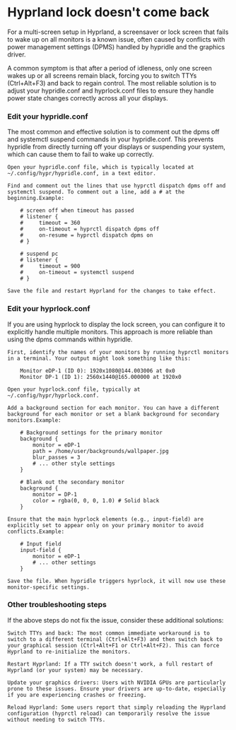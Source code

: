 # Hyprland lock doesn't come back 


For a multi-screen setup in Hyprland, a screensaver or lock screen that fails to wake up on all monitors is a known issue, often caused by conflicts with power management settings (DPMS) handled by
hypridle and the graphics driver. 

A common symptom is that after a period of idleness, only one screen wakes up or all screens remain black, forcing you to switch TTYs (Ctrl+Alt+F3) and back to regain control. The most reliable solution is to adjust your hypridle.conf and hyprlock.conf files to ensure they handle power state changes correctly across all your displays. 

### Edit your hypridle.conf

The most common and effective solution is to comment out the dpms off and systemctl suspend commands in your hypridle.conf. This prevents hypridle from directly turning off your displays or suspending your system, which can cause them to fail to wake up correctly. 

    Open your hypridle.conf file, which is typically located at ~/.config/hypr/hypridle.conf, in a text editor.

    Find and comment out the lines that use hyprctl dispatch dpms off and systemctl suspend. To comment out a line, add a # at the beginning.Example:

```
    # screen off when timeout has passed
    # listener {
    #     timeout = 360
    #     on-timeout = hyprctl dispatch dpms off
    #     on-resume = hyprctl dispatch dpms on
    # }

    # suspend pc
    # listener {
    #     timeout = 900
    #     on-timeout = systemctl suspend
    # }
```

    Save the file and restart Hyprland for the changes to take effect. 

### Edit your hyprlock.conf

If you are using hyprlock to display the lock screen, you can configure it to explicitly handle multiple monitors. This approach is more reliable than using the dpms commands within hypridle. 

    First, identify the names of your monitors by running hyprctl monitors in a terminal. Your output might look something like this:

```
    Monitor eDP-1 (ID 0): 1920x1080@144.003006 at 0x0
    Monitor DP-1 (ID 1): 2560x1440@165.000000 at 1920x0
```

    Open your hyprlock.conf file, typically at ~/.config/hypr/hyprlock.conf.

    Add a background section for each monitor. You can have a different background for each monitor or set a blank background for secondary monitors.Example:

```
    # Background settings for the primary monitor
    background {
        monitor = eDP-1
        path = /home/user/backgrounds/wallpaper.jpg
        blur_passes = 3
        # ... other style settings
    }

    # Blank out the secondary monitor
    background {
        monitor = DP-1
        color = rgba(0, 0, 0, 1.0) # Solid black
    }
```

    Ensure that the main hyprlock elements (e.g., input-field) are explicitly set to appear only on your primary monitor to avoid conflicts.Example:

```
    # Input field
    input-field {
        monitor = eDP-1
        # ... other settings
    }

```
    Save the file. When hypridle triggers hyprlock, it will now use these monitor-specific settings. 

### Other troubleshooting steps
If the above steps do not fix the issue, consider these additional solutions:

    Switch TTYs and back: The most common immediate workaround is to switch to a different terminal (Ctrl+Alt+F3) and then switch back to your graphical session (Ctrl+Alt+F1 or Ctrl+Alt+F2). This can force Hyprland to re-initialize the monitors.

    Restart Hyprland: If a TTY switch doesn't work, a full restart of Hyprland (or your system) may be necessary.

    Update your graphics drivers: Users with NVIDIA GPUs are particularly prone to these issues. Ensure your drivers are up-to-date, especially if you are experiencing crashes or freezing.

    Reload Hyprland: Some users report that simply reloading the Hyprland configuration (hyprctl reload) can temporarily resolve the issue without needing to switch TTYs. 
